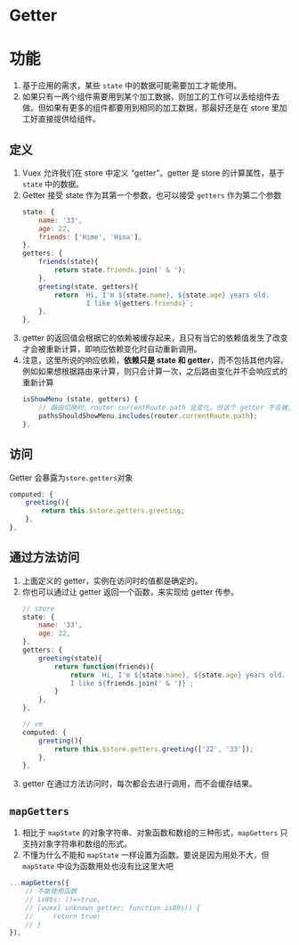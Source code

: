 # Getter



# 功能
1. 基于应用的需求，某些 `state` 中的数据可能需要加工才能使用。
2. 如果只有一两个组件需要用到某个加工数据，则加工的工作可以丢给组件去做。但如果有更多的组件都要用到相同的加工数据，那最好还是在 store 里加工好直接提供给组件。


## 定义
1. Vuex 允许我们在 store 中定义 “getter”。getter 是 store 的计算属性，基于 `state` 中的数据。
2. Getter 接受 state 作为其第一个参数，也可以接受 `getters` 作为第二个参数
    ```js
    state: {
        name: '33',
        age: 22,
        friends: ['Hime', 'Hina'],
    },
    getters: {
        friends(state){
            return state.friends.join(' & ');
        },
        greeting(state, getters){
            return `Hi, I'm ${state.name}, ${state.age} years old.
                    I like ${getters.friends}`;
        },
    },
    ```
3. getter 的返回值会根据它的依赖被缓存起来，且只有当它的依赖值发生了改变才会被重新计算，即响应依赖变化时自动重新调用。
4. 注意，这里所说的响应依赖，**依赖只是 state 和 getter**，而不包括其他内容。例如如果想根据路由来计算，则只会计算一次，之后路由变化并不会响应式的重新计算
    ```js
    isShowMenu (state, getters) {
        // 路由切换时，router.currentRoute.path 会变化，但这个 getter 不会被重新调用，因此不能响应路由变化
        pathsShouldShowMenu.includes(router.currentRoute.path);
    },
    ```


## 访问
Getter 会暴露为`store.getters`对象
```js
computed: {
    greeting(){
        return this.$store.getters.greeting;
    },
},
```


## 通过方法访问
1. 上面定义的 getter，实例在访问时的值都是确定的。
2. 你也可以通过让 getter 返回一个函数，来实现给 getter 传参。
    ```js
    // store
    state: {
        name: '33',
        age: 22,
    },
    getters: {
        greeting(state){
            return function(friends){
                return `Hi, I'm ${state.name}, ${state.age} years old.
                I like ${friends.join(' & ')}`;
            }
        },
    },
    ```
    ```js
    // vm
    computed: {
        greeting(){
            return this.$store.getters.greeting(['22', '33']);
        },
    },
    ```
3. getter 在通过方法访问时，每次都会去进行调用，而不会缓存结果。


## `mapGetters`
1. 相比于 `mapState` 的对象字符串、对象函数和数组的三种形式，`mapGetters` 只支持对象字符串和数组的形式。
2. 不懂为什么不能和 `mapState` 一样设置为函数。要说是因为用处不大，但 `mapState` 中设为函数用处也没有比这里大吧

```js
...mapGetters({
    // 不能使用函数
    // is80s: ()=>true,
    // [vuex] unknown getter: function is80s() {
    //     return true;
    // }
}),
```